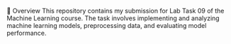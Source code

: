 📌 Overview
This repository contains my submission for Lab Task 09 of the Machine Learning course.
The task involves implementing and analyzing machine learning models, preprocessing data, and evaluating model performance.
